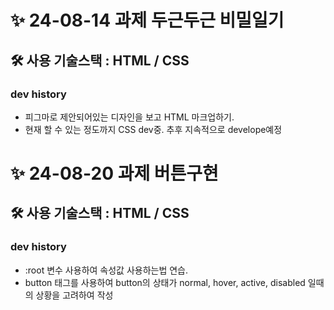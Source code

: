 # ✨ 24-08-14 과제 두근두근 비밀일기
## 🛠 사용 기술스택 : HTML / CSS
### dev history
- 피그마로 제안되어있는 디자인을 보고 HTML 마크업하기.
- 현재 할 수 있는 정도까지 CSS dev중. 추후 지속적으로 develope예정

# ✨ 24-08-20 과제 버튼구현
##  🛠 사용 기술스택 : HTML / CSS
### dev history
- :root 변수 사용하여 속성값 사용하는법 연습.
- button 태그를 사용하여 button의 상태가 normal, hover, active, disabled 일때의 상황을 고려하여 작성
